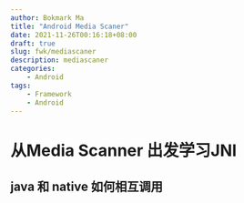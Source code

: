 ```yaml
---
author: Bokmark Ma
title: "Android Media Scaner"
date: 2021-11-26T00:16:18+08:00
draft: true
slug: fwk/mediascaner
description: mediascaner
categories:
    - Android
tags:
    - Framework
    - Android
---
```


# 从Media Scanner 出发学习JNI

## java 和 native 如何相互调用